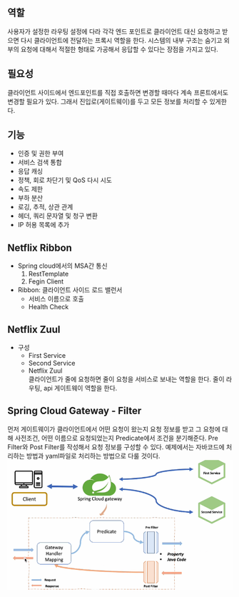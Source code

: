 ## 역할
사용자가 설정한 라우팅 설정에 다라 각각 엔드 포인트로 클라이언트 대신 요청하고 받으면 다시 클라이언트에 전달하는 프록시 역할을 한다.
시스템의 내부 구조는 숨기고 외부의 요청에 대해서 적절한 형태로 가공해서 응답할 수 있다는 장점을 가지고 있다.

## 필요성
클라이언트 사이드에서 엔드포인트를 직접 호출하면 변경할 때마다 계속 프론트에서도 변경할 필요가 있다.
그래서 진입로(게이트웨이)를 두고 모든 정보를 처리할 수 있게한다.

## 기능
- 인증 및 권한 부여
- 서비스 검색 통합
- 응답 캐싱
- 정책, 회로 차단기 및 QoS 다시 시도
- 속도 제한
- 부하 분산
- 로깅, 추적, 상관 관계
- 헤더, 쿼리 문자열 및 청구 변환
- IP 허용 목록에 추가

## Netflix Ribbon
- Spring cloud에서의 MSA간 통신
  1. RestTemplate
  2. Fegin Client
- Ribbon: 클라이언트 사이드 로드 밸런서
  - 서비스 이름으로 호출
  - Health Check

## Netflix Zuul
- 구성
  - First Service
  - Second Service
  - Netflix Zuul\
클라이언트가 줄에 요청하면 줄이 요청을 서비스로 보내는 역할을 한다.
줄이 라우팅, api 게이트웨이 역할을 한다.

## Spring Cloud Gateway - Filter
먼저 게이트웨이가 클라이언트에서 어떤 요청이 왔는지 요청 정보를 받고
그 요청에 대해 사전조건, 어떤 이름으로 요청되었는지 Predicate에서 조건을 분기해준다.
Pre Filter와 Post Filter를 작성해서 요청 정보를 구성할 수 있다.
예제에서는 자바코드에 처리하는 방법과 yaml파일로 처리하는 방법으로 다룰 것이다.
![img.png](img.png)

